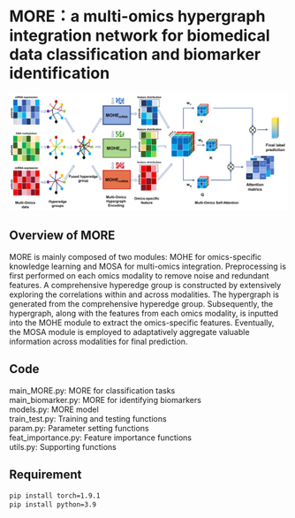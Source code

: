 # MORE：a multi-omics hypergraph integration network for biomedical data classification and biomarker identification
![figure.png](https://github.com/Wangyuhanxx/MORE/blob/main/model.png)
## Overview of MORE
MORE is mainly composed of two modules: MOHE for omics-specific knowledge learning and MOSA for multi-omics integration. Preprocessing is first performed on each omics modality to remove noise and redundant features. A comprehensive hyperedge group is constructed by extensively exploring the correlations within and across modalities. The hypergraph is generated from the comprehensive hyperedge group. Subsequently, the hypergraph, along with the features from each omics modality, is inputted into the MOHE module to extract the omics-specific features. Eventually, the MOSA module is employed to adaptatively aggregate valuable information across modalities for final prediction. 
## Code
main_MORE.py: MORE for classification tasks\
main_biomarker.py: MORE for identifying biomarkers\
models.py: MORE model\
train_test.py: Training and testing functions\
param.py: Parameter setting functions\
feat_importance.py: Feature importance functions\
utils.py: Supporting functions
## Requirement
```console
pip install torch=1.9.1
pip install python=3.9
```
